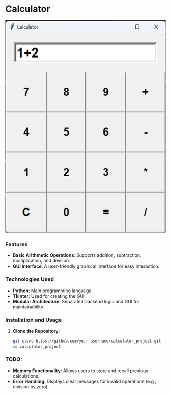 # Calculator

 ![calc](images/calc_pic.png)

### Features

- **Basic Arithmetic Operations**: Supports addition, subtraction, multiplication, and division.
- **GUI Interface**: A user-friendly graphical interface for easy interaction.


### Technologies Used

- **Python**: Main programming language.
- **Tkinter**: Used for creating the GUI.
- **Modular Architecture**: Separated backend logic and GUI for maintainability.

### Installation and Usage

1. **Clone the Repository**:
   ```bash
   git clone https://github.com/your-username/calculator_project.git
   cd calculator_project

### TODO: 
 - **Memory Functionality**: Allows users to store and recall previous calculations.
 - **Error Handling**: Displays clear messages for invalid operations (e.g., division by zero).